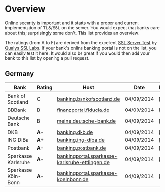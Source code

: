 # Overview

Online security is important and it starts with a proper and current 
implementation of TLS/SSL on the server. You would expect that banks care 
about this; surprisingly some don't. This list provides an overview.

The ratings (from A to F) are derived from the excellent [SSL Server Test](https://www.ssllabs.com/ssltest/) by [Qualys SSL Labs](https://www.ssllabs.com).
If your bank's online banking portal is not on the list, you can easily
test it [here](https://www.ssllabs.com/ssltest/). It would also be great
if you would then add your bank to this list by opening a pull request.

## Germany

| Bank | Rating | Host  | Date | Details |
| ---- | ------ | ----- | ---- | ------- |
| Bank of Scotland | C | [banking.bankofscotland.de](https://banking.bankofscotland.de) | 04/09/2014 | [Details](https://www.ssllabs.com/ssltest/analyze.html?d=banking.bankofscotland.de) |
| BBBank | B | [finanzportal.fiducia.de](https://finanzportal.fiducia.de) | 04/09/2014 | [Details](https://www.ssllabs.com/ssltest/analyze.html?d=finanzportal.fiducia.de) |
| Deutsche Bank | B | [meine.deutsche-bank.de](https://meine.deutsche-bank.de) | 04/09/2014 | [Details](https://www.ssllabs.com/ssltest/analyze.html?d=meine.deutsche-bank.de) |
| DKB | **A-** | [banking.dkb.de](https://banking.dkb.de) | 04/09/2014 | [Details](https://www.ssllabs.com/ssltest/analyze.html?d=banking.dkb.de) |
| ING DiBa | **A+** | [banking.ing-diba.de](https://banking.ing-diba.de) | 04/09/2014 | [Details](https://www.ssllabs.com/ssltest/analyze.html?d=banking.ing-diba.de) |
| Postbank | **A-** | [banking.postbank.de](https://banking.postbank.de) | 04/09/2014 | [Details](https://www.ssllabs.com/ssltest/analyze.html?d=banking.postbank.de) |
| Sparkasse Karlsruhe | **A-** | [bankingportal.sparkasse-karlsruhe-ettlingen.de](bankingportal.sparkasse-karlsruhe-ettlingen.de) | 04/09/2014 | [Details](https://www.ssllabs.com/ssltest/analyze.html?d=bankingportal.sparkasse-karlsruhe-ettlingen.de) |
| Sparkasse Köln-Bonn | **A-** | [bankingportal.sparkasse-koelnbonn.de](bankingportal.sparkasse-koelnbonn.de) | 04/09/2014 | [Details](https://www.ssllabs.com/ssltest/analyze.html?d=bankingportal.sparkasse-koelnbonn.de) |
